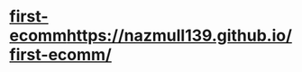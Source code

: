 # [first-ecomm](https://nazmull139.github.io/first-ecomm/)https://nazmull139.github.io/first-ecomm/
